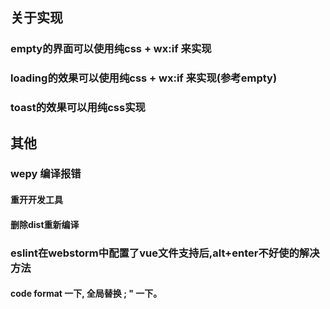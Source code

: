
## 关于实现
### empty的界面可以使用纯css + wx:if 来实现
### loading的效果可以使用纯css + wx:if 来实现(参考empty)
  <div loading><block wx:if={{loading}}>

  </block></div>
### toast的效果可以用纯css实现


## 其他
### wepy 编译报错
#### 重开开发工具
#### 删除dist重新编译

### eslint在webstorm中配置了vue文件支持后,alt+enter不好使的解决方法
#### code format 一下, 全局替换 ; " 一下。
